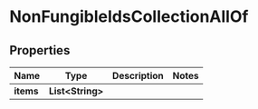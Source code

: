 

# NonFungibleIdsCollectionAllOf


## Properties

| Name | Type | Description | Notes |
|------------ | ------------- | ------------- | -------------|
|**items** | **List&lt;String&gt;** |  |  |



